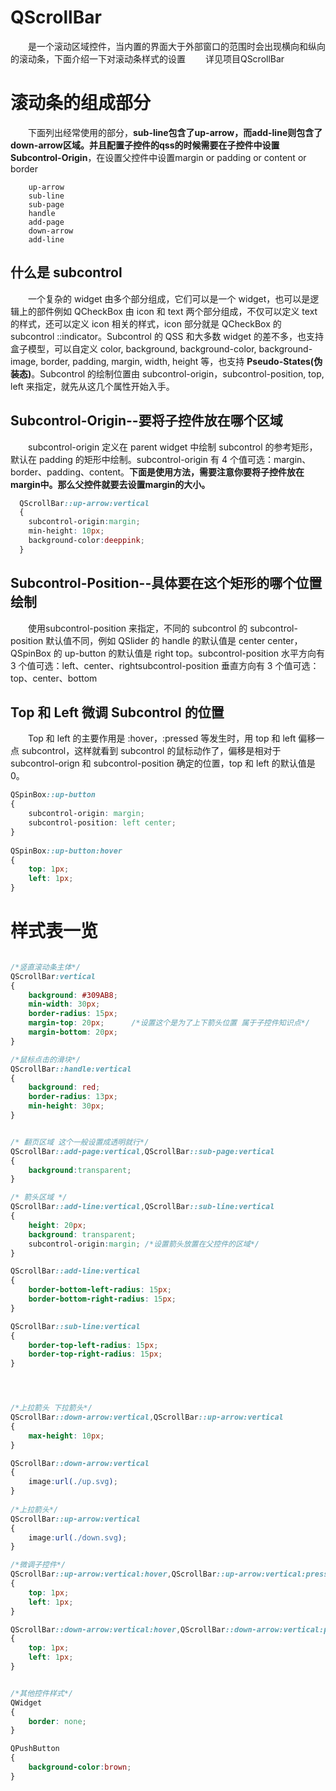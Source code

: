 # QScrollBar
&emsp;&emsp;是一个滚动区域控件，当内置的界面大于外部窗口的范围时会出现横向和纵向的滚动条，下面介绍一下对滚动条样式的设置
&emsp;&emsp;详见项目QScrollBar

# 滚动条的组成部分
&emsp;&emsp;下面列出经常使用的部分，**sub-line包含了up-arrow，而add-line则包含了down-arrow区域。**并且配置子控件的qss的时候需要在子控件中设置**Subcontrol-Origin**，在设置父控件中设置margin or padding or content or border
```
    up-arrow 
    sub-line 
    sub-page
    handle
    add-page
    down-arrow
    add-line
```

## 什么是 subcontrol
&emsp;&emsp;一个复杂的 widget 由多个部分组成，它们可以是一个 widget，也可以是逻辑上的部件例如 QCheckBox 由 icon 和 text 两个部分组成，不仅可以定义 text 的样式，还可以定义 icon 相关的样式，icon 部分就是 QCheckBox 的 subcontrol ::indicator。Subcontrol 的 QSS 和大多数 widget 的差不多，也支持盒子模型，可以自定义 color, background, background-color, background-image, border, padding, margin, width, height 等，也支持 **Pseudo-States(伪装态)**。Subcontrol 的绘制位置由 subcontrol-origin，subcontrol-position, top, left 来指定，就先从这几个属性开始入手。


## Subcontrol-Origin--要将子控件放在哪个区域
&emsp;&emsp;subcontrol-origin 定义在 parent widget 中绘制 subcontrol 的参考矩形，默认在 padding 的矩形中绘制。subcontrol-origin 有 4 个值可选：margin、border、padding、content。**下面是使用方法，需要注意你要将子控件放在margin中。那么父控件就要去设置margin的大小。**

``` CSS
  QScrollBar::up-arrow:vertical
  {
    subcontrol-origin:margin;
    min-height: 10px;
    background-color:deeppink;
  }
```

## Subcontrol-Position--具体要在这个矩形的哪个位置绘制
&emsp;&emsp;使用subcontrol-position 来指定，不同的 subcontrol 的 subcontrol-position 默认值不同，例如 QSlider 的 handle 的默认值是 center center，QSpinBox 的 up-button 的默认值是 right top。subcontrol-position 水平方向有 3 个值可选：left、center、rightsubcontrol-position 垂直方向有 3 个值可选：top、center、bottom



## Top 和 Left 微调 Subcontrol 的位置
&emsp;&emsp;Top 和 left 的主要作用是 :hover，:pressed 等发生时，用 top 和 left 偏移一点 subcontrol，这样就看到 subcontrol 的鼠标动作了，偏移是相对于 subcontrol-orign 和 subcontrol-position 确定的位置，top 和 left 的默认值是 0。
``` CSS
QSpinBox::up-button 
{
    subcontrol-origin: margin;
    subcontrol-position: left center;
}
 
QSpinBox::up-button:hover 
{
    top: 1px;
    left: 1px;
}
```


# 样式表一览
``` CSS

/*竖直滚动条主体*/
QScrollBar:vertical
{
    background: #309AB8;
    min-width: 30px;
    border-radius: 15px;
    margin-top: 20px;      /*设置这个是为了上下箭头位置 属于子控件知识点*/
    margin-bottom: 20px;
}

/*鼠标点击的滑块*/
QScrollBar::handle:vertical
{
    background: red;
    border-radius: 13px;
    min-height: 30px;
}


/* 翻页区域 这个一般设置成透明就行*/
QScrollBar::add-page:vertical,QScrollBar::sub-page:vertical
{
    background:transparent;
}

/* 箭头区域 */
QScrollBar::add-line:vertical,QScrollBar::sub-line:vertical
{
    height: 20px;
    background: transparent;
    subcontrol-origin:margin; /*设置箭头放置在父控件的区域*/
}

QScrollBar::add-line:vertical
{
    border-bottom-left-radius: 15px;
    border-bottom-right-radius: 15px;
}

QScrollBar::sub-line:vertical
{
    border-top-left-radius: 15px;
    border-top-right-radius: 15px;
}




/*上拉箭头 下拉箭头*/
QScrollBar::down-arrow:vertical,QScrollBar::up-arrow:vertical
{
    max-height: 10px;
}

QScrollBar::down-arrow:vertical
{
    image:url(./up.svg);
}
    
/*上拉箭头*/
QScrollBar::up-arrow:vertical
{
    image:url(./down.svg);
}

/*微调子控件*/
QScrollBar::up-arrow:vertical:hover,QScrollBar::up-arrow:vertical:pressed
{
    top: 1px;
    left: 1px;
}

QScrollBar::down-arrow:vertical:hover,QScrollBar::down-arrow:vertical:pressed
{
    top: 1px;
    left: 1px;
}


/*其他控件样式*/
QWidget
{
    border: none;
}

QPushButton
{
    background-color:brown;
}
```